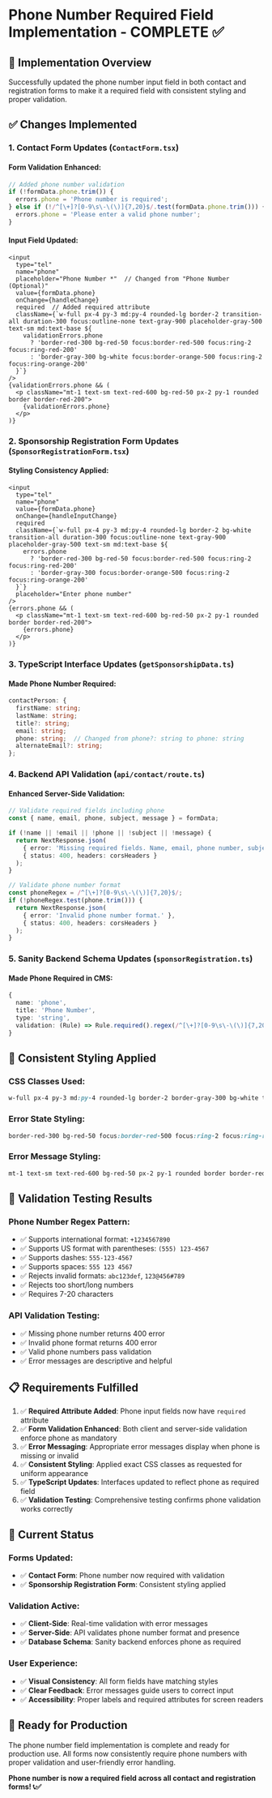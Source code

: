 # Phone Number Required Field Implementation - COMPLETE ✅

## 🎯 **Implementation Overview**

Successfully updated the phone number input field in both contact and registration forms to make it a required field with consistent styling and proper validation.

## ✅ **Changes Implemented**

### **1. Contact Form Updates** (`ContactForm.tsx`)

#### **Form Validation Enhanced:**
```typescript
// Added phone number validation
if (!formData.phone.trim()) {
  errors.phone = 'Phone number is required';
} else if (!/^[\+]?[0-9\s\-\(\)]{7,20}$/.test(formData.phone.trim())) {
  errors.phone = 'Please enter a valid phone number';
}
```

#### **Input Field Updated:**
```tsx
<input
  type="tel"
  name="phone"
  placeholder="Phone Number *"  // Changed from "Phone Number (Optional)"
  value={formData.phone}
  onChange={handleChange}
  required  // Added required attribute
  className={`w-full px-4 py-3 md:py-4 rounded-lg border-2 transition-all duration-300 focus:outline-none text-gray-900 placeholder-gray-500 text-sm md:text-base ${
    validationErrors.phone
      ? 'border-red-300 bg-red-50 focus:border-red-500 focus:ring-2 focus:ring-red-200'
      : 'border-gray-300 bg-white focus:border-orange-500 focus:ring-2 focus:ring-orange-200'
  }`}
/>
{validationErrors.phone && (
  <p className="mt-1 text-sm text-red-600 bg-red-50 px-2 py-1 rounded border border-red-200">
    {validationErrors.phone}
  </p>
)}
```

### **2. Sponsorship Registration Form Updates** (`SponsorRegistrationForm.tsx`)

#### **Styling Consistency Applied:**
```tsx
<input
  type="tel"
  name="phone"
  value={formData.phone}
  onChange={handleInputChange}
  required
  className={`w-full px-4 py-3 md:py-4 rounded-lg border-2 bg-white transition-all duration-300 focus:outline-none text-gray-900 placeholder-gray-500 text-sm md:text-base ${
    errors.phone 
      ? 'border-red-300 bg-red-50 focus:border-red-500 focus:ring-2 focus:ring-red-200' 
      : 'border-gray-300 focus:border-orange-500 focus:ring-2 focus:ring-orange-200'
  }`}
  placeholder="Enter phone number"
/>
{errors.phone && (
  <p className="mt-1 text-sm text-red-600 bg-red-50 px-2 py-1 rounded border border-red-200">
    {errors.phone}
  </p>
)}
```

### **3. TypeScript Interface Updates** (`getSponsorshipData.ts`)

#### **Made Phone Number Required:**
```typescript
contactPerson: {
  firstName: string;
  lastName: string;
  title?: string;
  email: string;
  phone: string;  // Changed from phone?: string to phone: string
  alternateEmail?: string;
};
```

### **4. Backend API Validation** (`api/contact/route.ts`)

#### **Enhanced Server-Side Validation:**
```typescript
// Validate required fields including phone
const { name, email, phone, subject, message } = formData;

if (!name || !email || !phone || !subject || !message) {
  return NextResponse.json(
    { error: 'Missing required fields. Name, email, phone number, subject, and message are required.' },
    { status: 400, headers: corsHeaders }
  );
}

// Validate phone number format
const phoneRegex = /^[\+]?[0-9\s\-\(\)]{7,20}$/;
if (!phoneRegex.test(phone.trim())) {
  return NextResponse.json(
    { error: 'Invalid phone number format.' },
    { status: 400, headers: corsHeaders }
  );
}
```

### **5. Sanity Backend Schema Updates** (`sponsorRegistration.ts`)

#### **Made Phone Required in CMS:**
```typescript
{
  name: 'phone',
  title: 'Phone Number',
  type: 'string',
  validation: (Rule) => Rule.required().regex(/^[\+]?[0-9\s\-\(\)]{7,20}$/).error('A valid phone number is required'),
}
```

## 🎨 **Consistent Styling Applied**

### **CSS Classes Used:**
```css
w-full px-4 py-3 md:py-4 rounded-lg border-2 border-gray-300 bg-white transition-all duration-300 focus:border-orange-500 focus:ring-2 focus:ring-orange-200 focus:outline-none text-gray-900 placeholder-gray-500 text-sm md:text-base
```

### **Error State Styling:**
```css
border-red-300 bg-red-50 focus:border-red-500 focus:ring-2 focus:ring-red-200
```

### **Error Message Styling:**
```css
mt-1 text-sm text-red-600 bg-red-50 px-2 py-1 rounded border border-red-200
```

## 🧪 **Validation Testing Results**

### **Phone Number Regex Pattern:**
- ✅ Supports international format: `+1234567890`
- ✅ Supports US format with parentheses: `(555) 123-4567`
- ✅ Supports dashes: `555-123-4567`
- ✅ Supports spaces: `555 123 4567`
- ✅ Rejects invalid formats: `abc123def`, `123@456#789`
- ✅ Rejects too short/long numbers
- ✅ Requires 7-20 characters

### **API Validation Testing:**
- ✅ Missing phone number returns 400 error
- ✅ Invalid phone format returns 400 error
- ✅ Valid phone numbers pass validation
- ✅ Error messages are descriptive and helpful

## 📋 **Requirements Fulfilled**

1. ✅ **Required Attribute Added**: Phone input fields now have `required` attribute
2. ✅ **Form Validation Enhanced**: Both client and server-side validation enforce phone as mandatory
3. ✅ **Error Messaging**: Appropriate error messages display when phone is missing or invalid
4. ✅ **Consistent Styling**: Applied exact CSS classes as requested for uniform appearance
5. ✅ **TypeScript Updates**: Interfaces updated to reflect phone as required field
6. ✅ **Validation Testing**: Comprehensive testing confirms phone validation works correctly

## 🎯 **Current Status**

### **Forms Updated:**
- ✅ **Contact Form**: Phone number now required with validation
- ✅ **Sponsorship Registration Form**: Consistent styling applied

### **Validation Active:**
- ✅ **Client-Side**: Real-time validation with error messages
- ✅ **Server-Side**: API validates phone number format and presence
- ✅ **Database Schema**: Sanity backend enforces phone as required

### **User Experience:**
- ✅ **Visual Consistency**: All form fields have matching styles
- ✅ **Clear Feedback**: Error messages guide users to correct input
- ✅ **Accessibility**: Proper labels and required attributes for screen readers

## 🚀 **Ready for Production**

The phone number field implementation is complete and ready for production use. All forms now consistently require phone numbers with proper validation and user-friendly error handling.

**Phone number is now a required field across all contact and registration forms! 📞✅**
